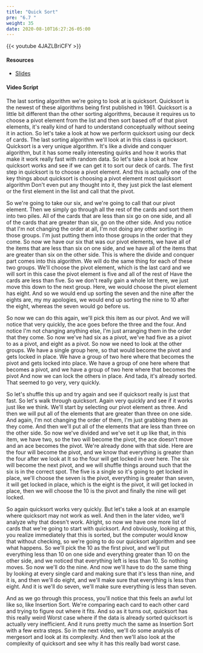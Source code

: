 ```yaml
---
title: "Quick Sort"
pre: "6.7 "
weight: 35
date: 2020-08-10T16:27:26-05:00
---
```


{{< youtube 4JAZLBriCFY >}}

#### Resources

* [Slides](/1-cis115/06-algorithms/slides/6-Algorithms.pdf)

#### Video Script

The last sorting algorithm we're going to look at is quicksort. Quicksort is the newest of these algorithms being first published in 1961. Quicksort is a little bit different than the other sorting algorithms, because it requires us to choose a pivot element from the list and then sort based off of that pivot elements, it's really kind of hard to understand conceptually without seeing it in action. So let's take a look at how we perform quicksort using our deck of cards. The last sorting algorithm we'll look at in this class is quicksort. Quicksort is a very unique algorithm. It's like a divide and conquer algorithm, but it has some really interesting quirks and how it works that make it work really fast with random data. So let's take a look at how quicksort works and see if we can get it to sort our deck of cards. The first step in quicksort is to choose a pivot element. And this is actually one of the key things about quicksort is choosing a pivot element most quicksort algorithm Don't even put any thought into it, they just pick the last element or the first element in the list and call that the pivot. 

So we're going to take our six, and we're going to call that our pivot element. Then we simply go through all the rest of the cards and sort them into two piles. All of the cards that are less than six go on one side, and all of the cards that are greater than six, go on the other side. And you notice that I'm not changing the order at all, I'm not doing any other sorting in those groups. I'm just putting them into those groups in the order that they come. So now we have our six that was our pivot elements, we have all of the items that are less than six on one side, and we have all of the items that are greater than six on the other side. This is where the divide and conquer part comes into this algorithm. We will do the same thing for each of these two groups. We'll choose the pivot element, which is the last card and we will sort in this case the pivot element is five and all of the rest of Have the cards are less than five. So we don't really gain a whole lot there, we just move this down to the next group. Here, we would choose the pivot element has eight. And so we would end up sorting the seven and the nine after the eights are, my my apologies, we would end up sorting the nine to 10 after the eight, whereas the seven would go before us. 

So now we can do this again, we'll pick this item as our pivot. And we will notice that very quickly, the ace goes before the three and the four. And notice I'm not changing anything else, I'm just arranging them in the order that they come. So now we've had six as a pivot, we've had five as a pivot to as a pivot, and eight as a pivot. So now we need to look at the other groups. We have a single group here, so that would become the pivot and gets locked in place. We have a group of two here where that becomes the pivot and gets locked into place. We have a group of one here where that becomes a pivot, and we have a group of two here where that becomes the pivot And now we can lock the others in place. And tada, it's already sorted. That seemed to go very, very quickly. 

So let's shuffle this up and try again and see if quicksort really is just that fast. So let's walk through quicksort. Again very quickly and see if it works just like we think. We'll start by selecting our pivot element as three. And then we will put all of the elements that are greater than three on one side. And again, I'm not changing the order of them, I'm just grabbing them as they come. And then we'll put all of the elements that are less than three on the other side. So now we've divided and we've set it up like that, in this item, we have two, so the two will become the pivot, the ace doesn't move and an ace becomes the pivot. We're already done with that side. Here are the four will become the pivot, and we know that everything is greater than the four after we look at It so the four will get locked in over here. The six will become the next pivot, and we will shuffle things around such that the six is in the correct spot. The five is a single so it's going to get locked in place, we'll choose the seven is the pivot, everything is greater than seven, it will get locked in place, which is the eight is the pivot, it will get locked in place, then we will choose the 10 is the pivot and finally the nine will get locked. 

So again quicksort works very quickly. But let's take a look at an example where quicksort may not work as well. And then in the later video, we'll analyze why that doesn't work. Alright, so now we have one more list of cards that we're going to start with quicksort. And obviously, looking at this, you realize immediately that this is sorted, but the computer would know that without checking, so we're going to do our quicksort algorithm and see what happens. So we'll pick the 10 as the first pivot, and we'll put everything less than 10 on one side and everything greater than 10 on the other side, and we noticed that everything left is less than 10. So nothing moves. So now we'll do the nine. And now we'll have to do the same thing by looking at every single card and making sure that it's less than nine, and it is, and then we'll do eight, and we'll make sure that everything is less than eight. And it is we'll do seven, we'll make sure everything is less than seven. 

And as we go through this process, you'll notice that this feels an awful lot like so, like Insertion Sort. We're comparing each card to each other card and trying to figure out where it fits. And so as it turns out, quicksort has this really weird Worst case where if the data is already sorted quicksort is actually very inefficient. And it runs pretty much the same as Insertion Sort with a few extra steps. So in the next video, we'll do some analysis of mergesort and look at its complexity. And then we'll also look at the complexity of quicksort and see why it has this really bad worst case.